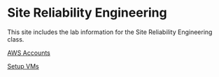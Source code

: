 # Site Reliability Engineering

This site includes the lab information for the Site Reliability Engineering class.

[AWS Accounts](https://docs.google.com/spreadsheets/d/1gTV6btPeIyyXylRkDn2_LNbWkf9BGU6wsi5eIb-ynLY/edit?usp=sharing)

[Setup VMs](labs/setup.md)

